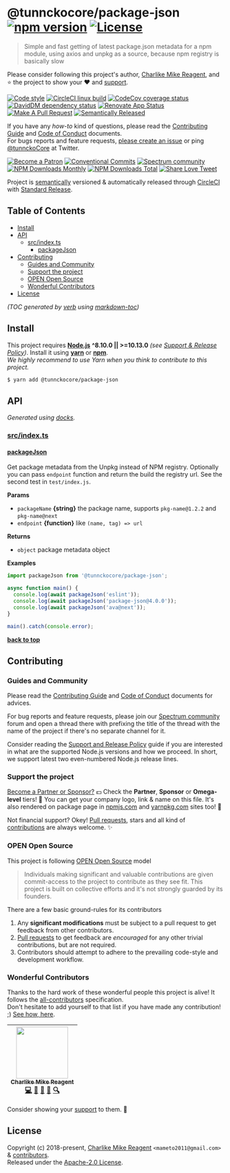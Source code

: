 # @tunnckocore/package-json [![npm version][npmv-img]][npmv-url] [![License][license-img]][license-url]

> Simple and fast getting of latest package.json metadata for a npm module, using axios and unpkg as a source, because npm registry is basically slow

Please consider following this project's author, [Charlike Mike Reagent](https://github.com/tunnckoCore), and :star: the project to show your :heart: and [support](#support-the-project).

<div id="thetop"></div>

[![Code style][codestyle-img]][codestyle-url]
[![CircleCI linux build][linuxbuild-img]][linuxbuild-url]
[![CodeCov coverage status][codecoverage-img]][codecoverage-url]
[![DavidDM dependency status][dependencies-img]][dependencies-url]
[![Renovate App Status][renovateapp-img]][renovateapp-url]
[![Make A Pull Request][prs-welcome-img]][prs-welcome-url]
[![Semantically Released][standard-release-img]][standard-release-url]

If you have any _how-to_ kind of questions, please read the [Contributing Guide][contributing-url] and [Code of Conduct][coc-url] documents.  
For bugs reports and feature requests, [please create an issue][open-issue-url] or ping
[@tunnckoCore](https://twitter.com/tunnckoCore) at Twitter.

[![Become a Patron][patreon-img]][patreon-url]
[![Conventional Commits][ccommits-img]][ccommits-url]
[![Spectrum community][spectrum-community-img]][spectrum-community-url]
[![NPM Downloads Monthly][downloads-monthly-img]][npmv-url]
[![NPM Downloads Total][downloads-total-img]][npmv-url]
[![Share Love Tweet][shareb]][shareu]

Project is [semantically](https://semver.org) versioned & automatically released through [CircleCI](https://circleci.com) with [Standard Release][standard-release-url].

<!-- Logo when needed:

<p align="center">
  <a href="https://github.com/tunnckoCore/hq">
    <img src="./media/logo.png" width="85%">
  </a>
</p>

-->

## Table of Contents

- [Install](#install)
- [API](#api)
  - [src/index.ts](#srcindexts)
    - [packageJson](#packagejson)
- [Contributing](#contributing)
  - [Guides and Community](#guides-and-community)
  - [Support the project](#support-the-project)
  - [OPEN Open Source](#open-open-source)
  - [Wonderful Contributors](#wonderful-contributors)
- [License](#license)

_(TOC generated by [verb](https://github.com/verbose/verb) using [markdown-toc](https://github.com/jonschlinkert/markdown-toc))_

## Install

This project requires [**Node.js**](https://nodejs.org) **^8.10.0 || >=10.13.0** _(see [Support & Release Policy](https://github.com/tunnckoCoreLabs/support-release-policy))_. Install it using
[**yarn**](https://yarnpkg.com) or [**npm**](https://npmjs.com).  
_We highly recommend to use Yarn when you think to contribute to this project._

```bash
$ yarn add @tunnckocore/package-json
```

## API

<!-- docks-start -->

_Generated using [docks](http://npm.im/docks)._

### [src/index.ts](/src/index.ts)

#### [packageJson](/src/index.ts#L28)

Get package metadata from the Unpkg instead of NPM registry.
Optionally you can pass `endpoint` function and return the build
the registry url. See the second test in `test/index.js`.

**Params**

- `packageName` **{string}** the package name, supports `pkg-name@1.2.2` and `pkg-name@next`
- `endpoint` **{function}** like `(name, tag) => url`

**Returns**

- `object` package metadata object

**Examples**

```javascript
import packageJson from '@tunnckocore/package-json';

async function main() {
  console.log(await packageJson('eslint'));
  console.log(await packageJson('package-json@4.0.0'));
  console.log(await packageJson('ava@next'));
}

main().catch(console.error);
```

<!-- docks-end -->

**[back to top](#thetop)**

## Contributing

### Guides and Community

Please read the [Contributing Guide][contributing-url] and [Code of Conduct][coc-url] documents for advices.

For bug reports and feature requests, please join our [Spectrum community][spectrum-community-url] forum and open a thread there with prefixing the title of the thread with the name of the project if there's no separate channel for it.

Consider reading the [Support and Release Policy](https://github.com/tunnckoCoreLabs/support-release-policy) guide if you are interested in what are the supported Node.js versions and how we proceed. In short, we support latest two even-numbered Node.js release lines.

### Support the project

[Become a Partner or Sponsor?][patreon-url] :dollar: Check the **Partner**, **Sponsor** or **Omega-level** tiers! :tada: You can get your company logo, link & name on this file. It's also rendered on package page in [npmjs.com][npmv-url] and [yarnpkg.com](https://yarnpkg.com/en/package/@tunnckocore/package-json) sites too! :rocket:

Not financial support? Okey! [Pull requests](https://github.com/tunnckoCoreLabs/contributing#opening-a-pull-request), stars and all kind of [contributions](https://opensource.guide/how-to-contribute/#what-it-means-to-contribute) are always
welcome. :sparkles:

### OPEN Open Source

This project is following [OPEN Open Source](http://openopensource.org) model

> Individuals making significant and valuable contributions are given commit-access to the project to contribute as they see fit. This project is built on collective efforts and it's not strongly guarded by its founders.

There are a few basic ground-rules for its contributors

1. Any **significant modifications** must be subject to a pull request to get feedback from other contributors.
2. [Pull requests](https://github.com/tunnckoCoreLabs/contributing#opening-a-pull-request) to get feedback are _encouraged_ for any other trivial contributions, but are not required.
3. Contributors should attempt to adhere to the prevailing code-style and development workflow.

### Wonderful Contributors

Thanks to the hard work of these wonderful people this project is alive! It follows the
[all-contributors](https://allcontributors.org/) specification.  
Don't hesitate to add yourself to that list if you have made any contribution! ;) [See how,
here](https://github.com/jfmengels/all-contributors-cli#usage).

<!-- ALL-CONTRIBUTORS-LIST:START - Do not remove or modify this section -->
<!-- prettier-ignore -->
| [<img src="https://avatars3.githubusercontent.com/u/5038030?v=4" width="120px;"/><br /><sub><b>Charlike Mike Reagent</b></sub>](https://tunnckocore.com)<br />[💻](https://github.com/tunnckoCore/hq/commits?author=tunnckoCore "Code") [📖](https://github.com/tunnckoCore/hq/commits?author=tunnckoCore "Documentation") [💬](#question-tunnckoCore "Answering Questions") [👀](#review-tunnckoCore "Reviewed Pull Requests") [🔍](#fundingFinding-tunnckoCore "Funding Finding") |
| :---: |

<!-- ALL-CONTRIBUTORS-LIST:END -->

Consider showing your [support](#support-the-project) to them. :sparkling_heart:

## License

Copyright (c) 2018-present, [Charlike Mike Reagent](https://tunnckocore.com) `<mameto2011@gmail.com>` & [contributors](#wonderful-contributors).  
Released under the [Apache-2.0 License][license-url].

<!-- Heading badges -->

[npmv-url]: https://www.npmjs.com/package/@tunnckocore/package-json
[npmv-img]: https://badgen.net/npm/v/@tunnckocore/package-json?icon=npm

<!-- When Badgen.net supports it
[ghrelease-url]: https://github.com/tunnckoCore/hq/releases/latest
[ghrelease-img]: https://badgen.net/github/release/tunnckoCore/hq?icon=github -->

[license-url]: /LICENSE
[license-img]: https://badgen.net/npm/license/@tunnckocore/package-json

<!-- Front line badges -->

[codestyle-url]: https://github.com/airbnb/javascript
[codestyle-img]: https://badgen.net/badge/code%20style/airbnb/ff5a5f?icon=airbnb
[linuxbuild-url]: https://circleci.com/gh/tunnckoCore/hq/tree/master
[linuxbuild-img]: https://badgen.net/circleci/github/tunnckoCore/hq/master?label=build&icon=circleci
[codecoverage-url]: https://codecov.io/gh/tunnckoCore/hq
[codecoverage-img]: https://badgen.net/codecov/c/github/tunnckoCore/hq?icon=codecov
[dependencies-url]: https://david-dm.org/tunnckoCore/hq?path=@tunnckocore/package-json&type=dev
[dependencies-img]: https://badgen.net/david/dev/tunnckoCore/hq/@tunnckocore/package-json?label=deps
[ccommits-url]: https://conventionalcommits.org/
[ccommits-img]: https://badgen.net/badge/conventional%20commits/v1.0.0/dfb317
[standard-release-url]: https://github.com/standard-release/standard-release
[standard-release-img]: https://badgen.net/badge/semantically/released/05c5ff
[spectrum-community-img]: https://badgen.net/badge/spectrum/community/7b16ff
[spectrum-community-url]: https://spectrum.chat/tunnckoCore
[downloads-weekly-img]: https://badgen.net/npm/dw/@tunnckocore/package-json
[downloads-monthly-img]: https://badgen.net/npm/dm/@tunnckocore/package-json
[downloads-total-img]: https://badgen.net/npm/dt/@tunnckocore/package-json
[renovateapp-url]: https://renovatebot.com
[renovateapp-img]: https://badgen.net/badge/renovate/enabled/green
[prs-welcome-img]: https://badgen.net/badge/PRs/welcome/green
[prs-welcome-url]: http://makeapullrequest.com
[paypal-donate-url]: https://paypal.me/tunnckoCore/10
[paypal-donate-img]: https://badgen.net/badge/$/support/purple
[patreon-url]: https://www.patreon.com/bePatron?u=5579781
[patreon-img]: https://badgen.net/badge/patreon/tunnckoCore/F96854?icon=patreon
[patreon-sponsor-img]: https://badgen.net/badge/become/a%20sponsor/F96854?icon=patreon
[shareu]: https://twitter.com/intent/tweet?text=https://github.com/tunnckoCore/hq/@tunnckocore/package-json&via=tunnckoCore
[shareb]: https://badgen.net/badge/twitter/share/1da1f2?icon=twitter
[open-issue-url]: https://github.com/tunnckoCore/hq/issues/new
[contributing-url]: https://github.com/tunnckoCore/hq/CONTRIBUTING.md
[coc-url]: https://github.com/tunnckoCore/hq/CODE_OF_CONDUCT.md
